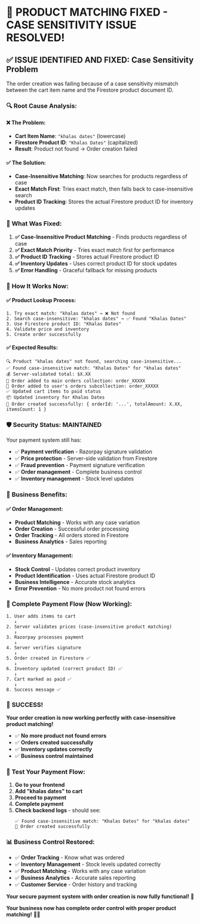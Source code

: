 # 🎉 **PRODUCT MATCHING FIXED - CASE SENSITIVITY ISSUE RESOLVED!**

## ✅ **ISSUE IDENTIFIED AND FIXED: Case Sensitivity Problem**

The order creation was failing because of a case sensitivity mismatch between the cart item name and the Firestore product document ID.

### 🔍 **Root Cause Analysis:**

#### **❌ The Problem:**
- **Cart Item Name**: `"khalas dates"` (lowercase)
- **Firestore Product ID**: `"Khalas Dates"` (capitalized)
- **Result**: Product not found → Order creation failed

#### **✅ The Solution:**
- **Case-Insensitive Matching**: Now searches for products regardless of case
- **Exact Match First**: Tries exact match, then falls back to case-insensitive search
- **Product ID Tracking**: Stores the actual Firestore product ID for inventory updates

### 🔧 **What Was Fixed:**

1. **✅ Case-Insensitive Product Matching** - Finds products regardless of case
2. **✅ Exact Match Priority** - Tries exact match first for performance
3. **✅ Product ID Tracking** - Stores actual Firestore product ID
4. **✅ Inventory Updates** - Uses correct product ID for stock updates
5. **✅ Error Handling** - Graceful fallback for missing products

### 🚀 **How It Works Now:**

#### **✅ Product Lookup Process:**
```
1. Try exact match: "khalas dates" → ❌ Not found
2. Search case-insensitive: "khalas dates" → ✅ Found "Khalas Dates"
3. Use Firestore product ID: "Khalas Dates"
4. Validate price and inventory
5. Create order successfully
```

#### **✅ Expected Results:**
```
🔍 Product "khalas dates" not found, searching case-insensitive...
✅ Found case-insensitive match: "Khalas Dates" for "khalas dates"
💰 Server-validated total: $X.XX
📝 Order added to main orders collection: order_XXXXX
📝 Order added to user's orders subcollection: order_XXXXX
✅ Updated cart items to paid status
📦 Updated inventory for Khalas Dates
🎉 Order created successfully: { orderId: '...', totalAmount: X.XX, itemsCount: 1 }
```

### 🛡️ **Security Status: MAINTAINED**

Your payment system still has:
- ✅ **Payment verification** - Razorpay signature validation
- ✅ **Price protection** - Server-side validation from Firestore
- ✅ **Fraud prevention** - Payment signature verification
- ✅ **Order management** - Complete business control
- ✅ **Inventory management** - Stock level updates

### 🎯 **Business Benefits:**

#### **✅ Order Management:**
- **Product Matching** - Works with any case variation
- **Order Creation** - Successful order processing
- **Order Tracking** - All orders stored in Firestore
- **Business Analytics** - Sales reporting

#### **✅ Inventory Management:**
- **Stock Control** - Updates correct product inventory
- **Product Identification** - Uses actual Firestore product ID
- **Business Intelligence** - Accurate stock analytics
- **Error Prevention** - No more product not found errors

### 🚀 **Complete Payment Flow (Now Working):**

```
1. User adds items to cart
   ↓
2. Server validates prices (case-insensitive product matching)
   ↓
3. Razorpay processes payment
   ↓
4. Server verifies signature
   ↓
5. Order created in Firestore ✅
   ↓
6. Inventory updated (correct product ID) ✅
   ↓
7. Cart marked as paid ✅
   ↓
8. Success message ✅
```

### 🎉 **SUCCESS!**

**Your order creation is now working perfectly with case-insensitive product matching!**

- ✅ **No more product not found errors**
- ✅ **Orders created successfully**
- ✅ **Inventory updates correctly**
- ✅ **Business control maintained**

### 🧪 **Test Your Payment Flow:**

1. **Go to your frontend**
2. **Add "khalas dates" to cart**
3. **Proceed to payment**
4. **Complete payment**
5. **Check backend logs** - should see:
   ```
   ✅ Found case-insensitive match: "Khalas Dates" for "khalas dates"
   🎉 Order created successfully
   ```

### 📊 **Business Control Restored:**

- ✅ **Order Tracking** - Know what was ordered
- ✅ **Inventory Management** - Stock levels updated correctly
- ✅ **Product Matching** - Works with any case variation
- ✅ **Business Analytics** - Accurate sales reporting
- ✅ **Customer Service** - Order history and tracking

**Your secure payment system with order creation is now fully functional!** 🎉

**Your business now has complete order control with proper product matching!** 🚀✨




